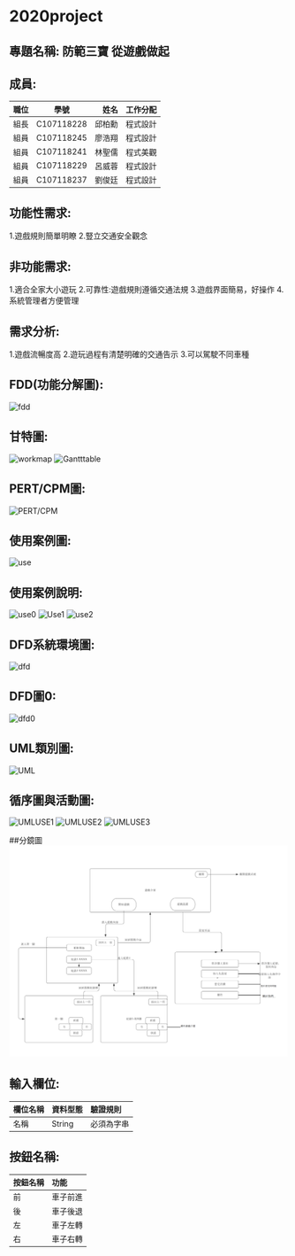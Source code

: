 # 2020project
## 專題名稱: 防範三寶 從遊戲做起


## 成員:

| 職位| 學號 | 姓名 | 工作分配 |
|:-------| :--------: |-------: |--------: |
| 組長 | C107118228 | 邱柏勳 | 程式設計 |
| 組員 | C107118245 | 廖浩翔 | 程式設計 |
| 組員 | C107118241 | 林聖儒 | 程式美觀 |
| 組員 | C107118229 | 呂威蓉 | 程式設計 |
| 組員 | C107118237 | 劉俊廷 | 程式設計 |

## 功能性需求:
1.遊戲規則簡單明瞭
2.豎立交通安全觀念

## 非功能需求:
1.適合全家大小遊玩
2.可靠性:遊戲規則遵循交通法規
3.遊戲界面簡易，好操作
4.系統管理者方便管理

## 需求分析:
1.遊戲流暢度高
2.遊玩過程有清楚明確的交通告示
3.可以駕駛不同車種

## FDD(功能分解圖):
![fdd](fdd.jpg "fdd")
## 甘特圖:
![workmap](workmap.jpg "workmap")
![Gantttable](Gantttable.jpg "Gantttable")
## PERT/CPM圖:
![PERT/CPM](PERTCPM.jpg "PERTCPM")
## 使用案例圖:
![use](use.jpg "use")
## 使用案例說明:
![use0](use0.jpg "use0")
![Use1](Use1.jpg "Use1")
![use2](use2.jpg "use2")

## DFD系統環境圖:
![dfd](dfd.jpg "dfd")
## DFD圖0:
![dfd0](dfd0.jpg "dfd0")

## UML類別圖:
![UML](UML_C.jpg "UML_C")
## 循序圖與活動圖:
![UMLUSE1](UML_use1.jpg "UMLUSE1")
![UMLUSE2](UML_use2.jpg "UMLUSE2")
![UMLUSE3](UML_use3.jpg "UMLUSE3")

##分鏡圖
![UI_Storyboard](UI_Storyboard.png "UI_Storyboard")
## 輸入欄位:
| 欄位名稱 | 資料型態 | 驗證規則 |
|:------- |:-------- |:-------- |
| 名稱 | String | 必須為字串|

## 按鈕名稱:
| 按鈕名稱 | 功能 |
|:------- |:-------- | 
| 前 | 車子前進 |
| 後 | 車子後退 |
| 左 | 車子左轉 | 
| 右 | 車子右轉 | 
